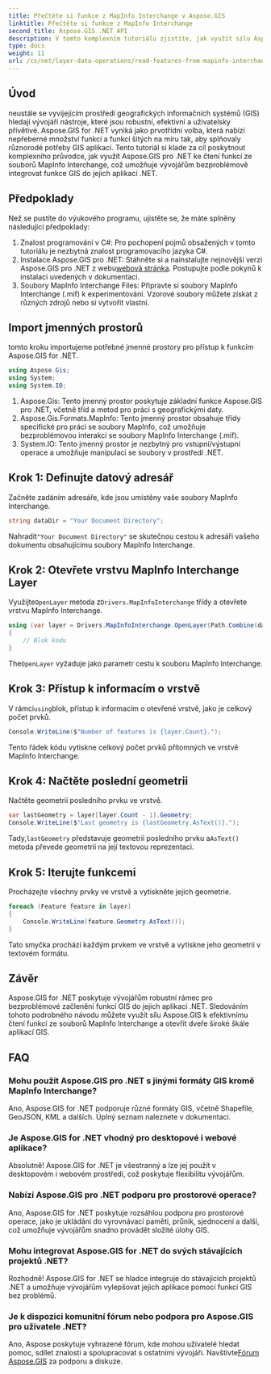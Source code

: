 ```yaml
---
title: Přečtěte si funkce z MapInfo Interchange v Aspose.GIS
linktitle: Přečtěte si funkce z MapInfo Interchange
second_title: Aspose.GIS .NET API
description: V tomto komplexním tutoriálu zjistíte, jak využít sílu Aspose.GIS pro .NET ke čtení funkcí ze souborů MapInfo Interchange.
type: docs
weight: 11
url: /cs/net/layer-data-operations/read-features-from-mapinfo-interchange/
---
```

## Úvod
neustále se vyvíjejícím prostředí geografických informačních systémů (GIS) hledají vývojáři nástroje, které jsou robustní, efektivní a uživatelsky přívětivé. Aspose.GIS for .NET vyniká jako prvotřídní volba, která nabízí nepřeberné množství funkcí a funkcí šitých na míru tak, aby splňovaly různorodé potřeby GIS aplikací. Tento tutoriál si klade za cíl poskytnout komplexního průvodce, jak využít Aspose.GIS pro .NET ke čtení funkcí ze souborů MapInfo Interchange, což umožňuje vývojářům bezproblémově integrovat funkce GIS do jejich aplikací .NET.
## Předpoklady
Než se pustíte do výukového programu, ujistěte se, že máte splněny následující předpoklady:
1. Znalost programování v C#: Pro pochopení pojmů obsažených v tomto tutoriálu je nezbytná znalost programovacího jazyka C#.
2.  Instalace Aspose.GIS pro .NET: Stáhněte si a nainstalujte nejnovější verzi Aspose.GIS pro .NET z webu[webová stránka](https://releases.aspose.com/gis/net/). Postupujte podle pokynů k instalaci uvedených v dokumentaci.
3. Soubory MapInfo Interchange Files: Připravte si soubory MapInfo Interchange (.mif) k experimentování. Vzorové soubory můžete získat z různých zdrojů nebo si vytvořit vlastní.

## Import jmenných prostorů
tomto kroku importujeme potřebné jmenné prostory pro přístup k funkcím Aspose.GIS for .NET.
```csharp
using Aspose.Gis;
using System;
using System.IO;
```
1. Aspose.Gis: Tento jmenný prostor poskytuje základní funkce Aspose.GIS pro .NET, včetně tříd a metod pro práci s geografickými daty.
2. Aspose.Gis.Formats.MapInfo: Tento jmenný prostor obsahuje třídy specifické pro práci se soubory MapInfo, což umožňuje bezproblémovou interakci se soubory MapInfo Interchange (.mif).
3. System.IO: Tento jmenný prostor je nezbytný pro vstupní/výstupní operace a umožňuje manipulaci se soubory v prostředí .NET.

## Krok 1: Definujte datový adresář
Začněte zadáním adresáře, kde jsou umístěny vaše soubory MapInfo Interchange.
```csharp
string dataDir = "Your Document Directory";
```
 Nahradit`"Your Document Directory"` se skutečnou cestou k adresáři vašeho dokumentu obsahujícímu soubory MapInfo Interchange.
## Krok 2: Otevřete vrstvu MapInfo Interchange Layer
 Využijte`OpenLayer` metoda z`Drivers.MapInfoInterchange` třídy a otevřete vrstvu MapInfo Interchange.
```csharp
using (var layer = Drivers.MapInfoInterchange.OpenLayer(Path.Combine(dataDir, "data.mif")))
{
    // Blok kódu
}
```
 The`OpenLayer` vyžaduje jako parametr cestu k souboru MapInfo Interchange.
## Krok 3: Přístup k informacím o vrstvě
 V rámci`using`blok, přístup k informacím o otevřené vrstvě, jako je celkový počet prvků.
```csharp
Console.WriteLine($"Number of features is {layer.Count}.");
```
Tento řádek kódu vytiskne celkový počet prvků přítomných ve vrstvě MapInfo Interchange.
## Krok 4: Načtěte poslední geometrii
Načtěte geometrii posledního prvku ve vrstvě.
```csharp
var lastGeometry = layer[layer.Count - 1].Geometry;
Console.WriteLine($"Last geometry is {lastGeometry.AsText()}.");
```
 Tady,`lastGeometry` představuje geometrii posledního prvku a`AsText()` metoda převede geometrii na její textovou reprezentaci.
## Krok 5: Iterujte funkcemi
Procházejte všechny prvky ve vrstvě a vytiskněte jejich geometrie.
```csharp
foreach (Feature feature in layer)
{
    Console.WriteLine(feature.Geometry.AsText());
}
```
Tato smyčka prochází každým prvkem ve vrstvě a vytiskne jeho geometrii v textovém formátu.

## Závěr
Aspose.GIS for .NET poskytuje vývojářům robustní rámec pro bezproblémové začlenění funkcí GIS do jejich aplikací .NET. Sledováním tohoto podrobného návodu můžete využít sílu Aspose.GIS k efektivnímu čtení funkcí ze souborů MapInfo Interchange a otevřít dveře široké škále aplikací GIS.
## FAQ
### Mohu použít Aspose.GIS pro .NET s jinými formáty GIS kromě MapInfo Interchange?
Ano, Aspose.GIS for .NET podporuje různé formáty GIS, včetně Shapefile, GeoJSON, KML a dalších. Úplný seznam naleznete v dokumentaci.
### Je Aspose.GIS for .NET vhodný pro desktopové i webové aplikace?
Absolutně! Aspose.GIS for .NET je všestranný a lze jej použít v desktopovém i webovém prostředí, což poskytuje flexibilitu vývojářům.
### Nabízí Aspose.GIS pro .NET podporu pro prostorové operace?
Ano, Aspose.GIS for .NET poskytuje rozsáhlou podporu pro prostorové operace, jako je ukládání do vyrovnávací paměti, průnik, sjednocení a další, což umožňuje vývojářům snadno provádět složité úlohy GIS.
### Mohu integrovat Aspose.GIS for .NET do svých stávajících projektů .NET?
Rozhodně! Aspose.GIS for .NET se hladce integruje do stávajících projektů .NET a umožňuje vývojářům vylepšovat jejich aplikace pomocí funkcí GIS bez problémů.
### Je k dispozici komunitní fórum nebo podpora pro Aspose.GIS pro uživatele .NET?
Ano, Aspose poskytuje vyhrazené fórum, kde mohou uživatelé hledat pomoc, sdílet znalosti a spolupracovat s ostatními vývojáři. Navštivte[Fórum Aspose.GIS](https://forum.aspose.com/c/gis/33) za podporu a diskuze.
